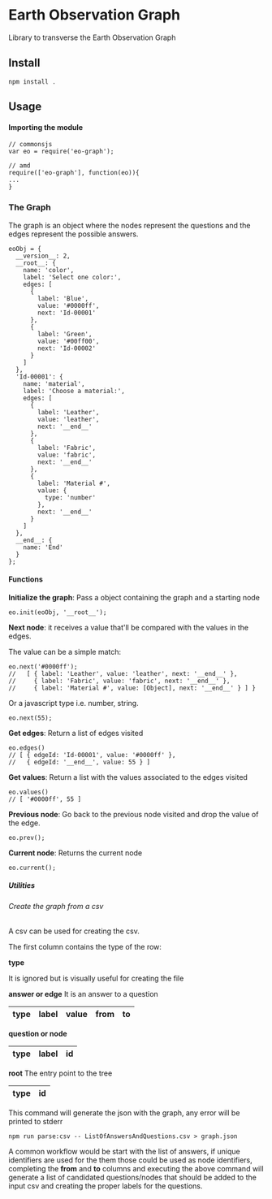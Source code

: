 Earth Observation Graph
=======================

Library to transverse the Earth Observation Graph


## Install


``` npm install . ```


## Usage

#### Importing the module

```
// commonsjs
var eo = require('eo-graph');

// amd
require(['eo-graph'], function(eo)){
...
}

```
### The Graph

The graph is an object where the nodes represent the questions and the edges represent the possible answers.

```
eoObj = {
  __version__: 2,
  __root__: {
    name: 'color',
    label: 'Select one color:',
    edges: [
      {
        label: 'Blue',
        value: '#0000ff',
        next: 'Id-00001'
      },
      {
        label: 'Green',
        value: '#00ff00',
        next: 'Id-00002'
      }
    ]
  },
  'Id-00001': {
    name: 'material',
    label: 'Choose a material:',
    edges: [
      {
        label: 'Leather',
        value: 'leather',
        next: '__end__'
      },
      {
        label: 'Fabric',
        value: 'fabric',
        next: '__end__'
      },
      {
        label: 'Material #',
        value: {
          type: 'number'
        },
        next: '__end__'
      }
    ]
  },
  __end__: {
    name: 'End'
  }
};
```



#### Functions

**Initialize the graph**: Pass a object containing the graph and a starting node

```
eo.init(eoObj, '__root__');
```

**Next node**: it receives a value that'll be compared with the values in the edges.

The value can be a simple match:

```
eo.next('#0000ff');
//   [ { label: 'Leather', value: 'leather', next: '__end__' },
//     { label: 'Fabric', value: 'fabric', next: '__end__' },
//     { label: 'Material #', value: [Object], next: '__end__' } ] }
```

Or a javascript type i.e. number, string.

```
eo.next(55);

```

**Get edges**: Return a list of edges visited

```
eo.edges()
// [ { edgeId: 'Id-00001', value: '#0000ff' },
//   { edgeId: '__end__', value: 55 } ]

```

**Get values**: Return a list with the values associated to the edges visited

```
eo.values()
// [ '#0000ff', 55 ]
```

**Previous node**: Go back to the previous node visited and drop the value of the edge.

```
eo.prev();
```


**Current node**: Returns the current node

```
eo.current();

```


##### Utilities

###### Create the graph from a csv

A csv can be used for creating the csv.

The first column contains the type of the row:


**type**

It is ignored but is visually useful for creating the file

**answer or edge**
It is an answer to a question

 type  | label | value | from  | to
-------|-------|-------|-------|----


**question or node**


 type  | label | id
-------|-------|----


**root**
The entry point to the tree

 type  |  id
-------|-----


This command will generate the json with the graph, any error will be printed to stderr

```
npm run parse:csv -- ListOfAnswersAndQuestions.csv > graph.json
```

A common workflow would be start with the list of answers, if unique identifiers are used for the them those could be used as node identifiers, completing the **from** and **to** columns and executing the above command will generate a list of candidated questions/nodes that should be added to the input csv and creating the proper labels for the questions.
